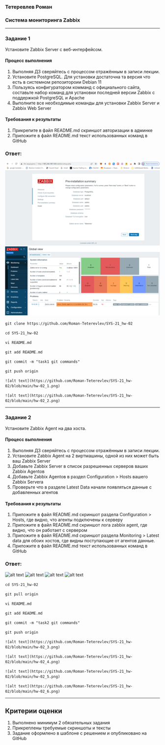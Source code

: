 ### Тетеревлев Роман
### Система мониторинга Zabbix

---

### Задание 1 

Установите Zabbix Server с веб-интерфейсом.

#### Процесс выполнения
1. Выполняя ДЗ сверяйтесь с процессом отражённым в записи лекции.
2. Установите PostgreSQL. Для установки достаточна та версия что есть в системном репозитороии Debian 11
3. Пользуясь конфигуратором комманд с официального сайта, составьте набор команд для установки последней версии Zabbix с поддержкой PostgreSQL и Apache
4. Выполните все необходимые команды для установки Zabbix Server и Zabbix Web Server

#### Требования к результаты 
1. Прикрепите в файл README.md скриншот авторизации в админке
2. Приложите в файл README.md текст использованных команд в GitHub

### Ответ:
![alt text](https://github.com/Roman-Teterevlev/SYS-21_hw-02/blob/main/hw-02_1.png)
![alt text](https://github.com/Roman-Teterevlev/SYS-21_hw-02/blob/main/hw-02_2.png)


```git clone https://github.com/Roman-Teterevlev/SYS-21_hw-02```

```cd SYS-21_hw-02```

```vi README.md```

```git add README.md```

```git commit -m "task1 git commands"```

```git push origin```

```![alt text](https://github.com/Roman-Teterevlev/SYS-21_hw-02/blob/main/hw-02_1.png)```

```![alt text](https://github.com/Roman-Teterevlev/SYS-21_hw-02/blob/main/hw-02_2.png)```

---

### Задание 2 

Установите Zabbix Agent на два хоста.

#### Процесс выполнения
1. Выполняя ДЗ сверяйтесь с процессом отражённым в записи лекции.
2. Установите Zabbix Agent на 2 виртмашины, одной из них может быть ваш Zabbix Server
3. Добавьте Zabbix Server в список разрешенных серверов ваших Zabbix Agentов
4. Добавьте Zabbix Agentов в раздел Configuration > Hosts вашего Zabbix Servera
5. Проверьте что в разделе Latest Data начали появляться данные с добавленных агентов

#### Требования к результаты 
1. Приложите в файл README.md скриншот раздела Configuration > Hosts, где видно, что агенты подключены к серверу
2. Приложите в файл README.md скриншот лога zabbix agent, где видно, что он работает с сервером
3. Приложите в файл README.md скриншот раздела Monitoring > Latest data для обоих хостов, где видны поступающие от агентов данные.
4. Приложите в файл README.md текст использованных команд в GitHub

### Ответ:
![alt text](https://github.com/Roman-Teterevlev/SYS-21_hw-02/blob/main/hw-02_3.png)
![alt text](https://github.com/Roman-Teterevlev/SYS-21_hw-02/blob/main/hw-02_4.png)
![alt text](https://github.com/Roman-Teterevlev/SYS-21_hw-02/blob/main/hw-02_5.png)
![alt text](https://github.com/Roman-Teterevlev/SYS-21_hw-02/blob/main/hw-02_6.png)

```cd SYS-21_hw-02```

```git pull origin```

```vi README.md```

```git add README.md```

```git commit -m "task2 git commands"```

```git push origin```

```![alt text](https://github.com/Roman-Teterevlev/SYS-21_hw-02/blob/main/hw-02_3.png)```

```![alt text](https://github.com/Roman-Teterevlev/SYS-21_hw-02/blob/main/hw-02_4.png)```

```![alt text](https://github.com/Roman-Teterevlev/SYS-21_hw-02/blob/main/hw-02_5.png)```

```![alt text](https://github.com/Roman-Teterevlev/SYS-21_hw-02/blob/main/hw-02_6.png)```

---

## Критерии оценки

1. Выполнено минимум 2 обязательных задания
2. Прикреплены требуемые скриншоты и тексты 
3. Задание оформлено в шаблоне с решением и опубликовано на GitHub
